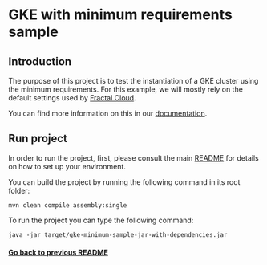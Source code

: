 # GKE with minimum requirements sample 

## Introduction

The purpose of this project is to test the instantiation of a GKE cluster using the minimum requirements. For this example, we will mostly rely on the default settings used by [Fractal Cloud](https://fractal.cloud).

You can find more information on this in our [documentation](https://fractal.cloud/docs).

## Run project

In order to run the project, first, please consult the main [README](../../README.md#build-and-run-the-project-locally) for details on how to set up your environment.

You can build the project by running the following command in its root folder:

`mvn clean compile assembly:single`

To run the project you can type the following command:

`java -jar target/gke-minimum-sample-jar-with-dependencies.jar`

#### [Go back to previous README](../../gcp/README.md)
